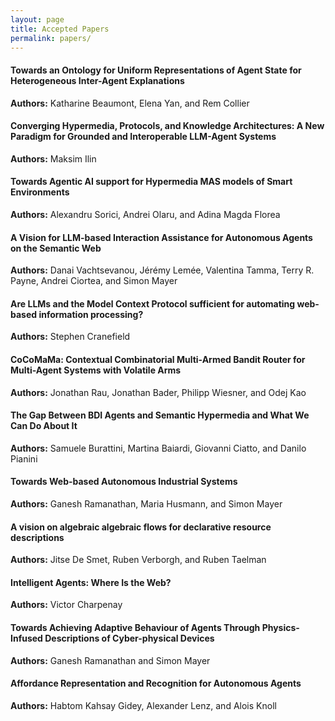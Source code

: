 ```yaml
---
layout: page
title: Accepted Papers
permalink: papers/
---
```


<h4 id="paper-beaumont">Towards an Ontology for Uniform Representations of Agent State for Heterogeneous Inter-Agent Explanations</h4>

**Authors:** Katharine Beaumont, Elena Yan, and Rem Collier


<h4 id="paper-ilin">Converging Hypermedia, Protocols, and Knowledge Architectures: A New Paradigm for Grounded and Interoperable LLM-Agent Systems</h4>

**Authors:** Maksim Ilin


<h4 id="paper-sorici">Towards Agentic AI support for Hypermedia MAS models of Smart Environments</h4>

**Authors:** Alexandru Sorici, Andrei Olaru, and Adina Magda Florea


<h4 id="paper-vachtsevanou">A Vision for LLM-based Interaction Assistance for Autonomous Agents on the Semantic Web</h4>

**Authors:** Danai Vachtsevanou, Jérémy Lemée, Valentina Tamma, Terry R. Payne, Andrei Ciortea, and Simon Mayer


<h4 id="paper-cranefield">Are LLMs and the Model Context Protocol sufficient for automating web-based information processing?</h4>

**Authors:** Stephen Cranefield


<h4 id="paper-rau">CoCoMaMa: Contextual Combinatorial Multi-Armed Bandit Router for Multi-Agent Systems with Volatile Arms</h4>

**Authors:** Jonathan Rau, Jonathan Bader, Philipp Wiesner, and Odej Kao


<h4 id="paper-burattini">The Gap Between BDI Agents and Semantic Hypermedia and What We Can Do About It</h4>

**Authors:** Samuele Burattini, Martina Baiardi, Giovanni Ciatto, and Danilo Pianini


<h4 id="paper-ramanathan">Towards Web-based Autonomous Industrial Systems</h4>

**Authors:** Ganesh Ramanathan, Maria Husmann, and Simon Mayer


<h4 id="paper-de-smet">A vision on algebraic algebraic flows for declarative resource descriptions</h4>

**Authors:** Jitse De Smet, Ruben Verborgh, and Ruben Taelman


<h4 id="paper-charpenay">Intelligent Agents: Where Is the Web?</h4>

**Authors:** Victor Charpenay


<h4 id="paper-ramanathan">Towards Achieving Adaptive Behaviour of Agents Through Physics-Infused Descriptions of Cyber-physical Devices</h4>

**Authors:** Ganesh Ramanathan and Simon Mayer


<h4 id="paper-gidey">Affordance Representation and Recognition for Autonomous Agents</h4>

**Authors:** Habtom Kahsay Gidey, Alexander Lenz, and Alois Knoll